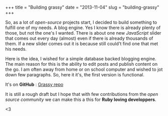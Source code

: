+++
title = "Building grassy"
date = "2013-11-04"
slug = "building-grassy"
+++

So, as a lot of _open-source_ projects start, I decided to build something to fulfill one of my needs. A blog engine. Yes I know there is already plenty of those, but not the one's I wanted. There is about one new _JavaScript_ slider that comes out every day (almost) even if there is already thousands of them. If a new slider comes out it is because still could't find one that met his needs.

Here is the idea, I wished for a simple database backed blogging engine. The main reason for this is the ability to edit posts and publish content on the go. I am often away from home or on school computer and wished to jot down few paragraphs. So, here it it's, the first version is functional.

It's on __GitHub__ : [Grassy repo](https://github.com/kiasaki/grassy)

It is still a rough draft but I hope that with few contributions from the _open source community_ we can make this a this for __Ruby loving developpers__.

<3
